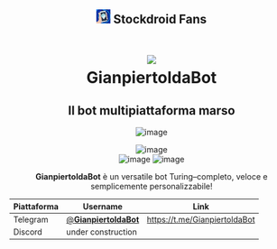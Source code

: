 <div id="intro" align="center">

## <img src='https://github.com/stockdroidfans/stockdroidfans/blob/main/assets/stockdroidfans.png?raw=true' width='25'/> Stockdroid Fans
# <img src='https://cdn4.telesco.pe/file/KJecBN4_YJBkP1kcaJg0k8c1aWAr--OOTLmWKKZnz4bLAwTHLFOoswJhXGsrcrOQqf2xLwKfjkjbN_36IqgSEXr1ACx4-1ICiHrpgksfAWE6XuAQa0OfyGssrA3_RgiSFk0xmiAto2w3qG_nknZUdrh9ESVjyIsAXXG0PA0Keh7iZV73Ex5fjIwHwEbfRNJ6HCiP74vITAbLZpcNkHlFJpDSlc0bBnRRTtBh-4twQcj2cnmhVuI0ueZzheFYqosqH1A5uG-3JfO3wNt9OGmmMfGEeOolfGXcZNr8CH4q1uy7DXxlLHCA1QlDv-RG6dOcxirGCR_sLV1-7awx_n8Uug.jpg' width='80'/> <br/> GianpiertoldaBot
## Il bot multipiattaforma marso
![image](https://img.shields.io/badge/dynamic/json?color=blue&logo=telegram&label=messaggi%20ricevuti&query=result.pinned_message.message_id&suffix=%2B&url=https%3A%2F%2Fapi.telegram.org%2Fbot5091331620%3AAAEleQrALOv8urnie0I-quzbc1-SuhkixDw%2FgetChat%3Fchat_id%3D%40stockdroidfans)

![image](https://img.shields.io/static/v1?logo=python&logoColor=yellow&label=sviluppato%20in&labelColor=blue&message=python&color=yellow)
<br/>
![image](https://img.shields.io/github/languages/code-size/stockdroidfans/GianpiertoldaBot?logo=github&label=dimensione)
![image](https://img.shields.io/github/directory-file-count/stockdroidfans/GianpiertoldaBot/src?color=yellow&logo=python&logoColor=white&label=file%20di%20codice)

**GianpiertoldaBot** è un versatile bot Turing–completo, veloce e semplicemente
personalizzabile!

</div>

<div id="platforms" align="center">

| Piattaforma | Username | Link |
| ----------- | -------- | ---- |
| Telegram | [@**GianpiertoldaBot**](https://t.me/GianpiertoldaBot) | https://t.me/GianpiertoldaBot |
| Discord | under construction | |

</div>
